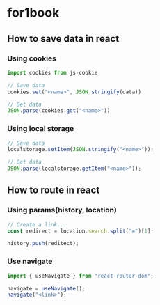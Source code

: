 # for1book

## How to save data in react

### Using cookies

```js
import cookies from js-cookie

// Save data
cookies.set("<name>", JSON.stringify(data))

// Get data
JSON.parse(cookies.get("<name>"))
```

### Using local storage

```js
// Save data
localstorage.setItem(JSON.stringify("<name>"));

// Get data
JSON.parse(localstorage.getItem("<name>"));
```

## How to route in react

### Using params(history, location)

```js
// Create a link...
const redirect = location.search.split("=")[1];

history.push(reditect);
```

### Use navigate

```js
import { useNavigate } from "react-router-dom";

navigate = useNavigate();
navigate("<link>");
```
